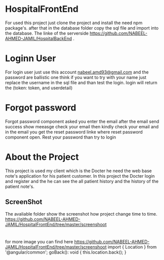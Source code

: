 # HospitalFrontEnd
For used this project just clone the project and install the need npm package's. after that in the database folder copy the sql file and import into the database. The linke of the serverside https://github.com/NABEEL-AHMED-JAMIL/HospitalBackEnd .
# Loginn User
For login user just use this account nabeel.amd93@gmail.com and the password are ballistic
one think if you want to try with your name just replace the username in the sql file and than test the login.
login will return the (token: token, and userdetail)
# Forgot password
Forgot password component asked you enter the email after the email send success show meeasge check your email then kindly check your email
and in the email you get the reset password linke where reset password component open. Rest your password than try to login
# About the Project
This project is used my client which is the Docter he need the web base note's application for his patient customer.
In this project the Docter login and register and the he can see the all patient history and the history of the patient note's.
## ScreenShot
The avaliable folder show the screenshot how project change time to time. <br>
https://github.com/NABEEL-AHMED-JAMIL/HospitalFrontEnd/tree/master/screenshoot

#
for more image you can find here https://github.com/NABEEL-AHMED-JAMIL/HospitalFrontEnd/tree/master/screenshoot
import { Location } from '@angular/common';
goBack(): void {
    this.location.back();
  }
